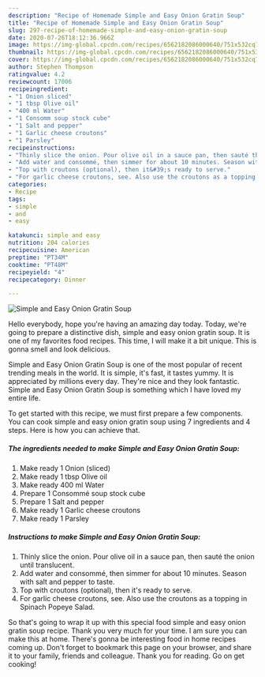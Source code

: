 ```yaml
---
description: "Recipe of Homemade Simple and Easy Onion Gratin Soup"
title: "Recipe of Homemade Simple and Easy Onion Gratin Soup"
slug: 297-recipe-of-homemade-simple-and-easy-onion-gratin-soup
date: 2020-07-26T18:12:36.966Z
image: https://img-global.cpcdn.com/recipes/6562182086000640/751x532cq70/simple-and-easy-onion-gratin-soup-recipe-main-photo.jpg
thumbnail: https://img-global.cpcdn.com/recipes/6562182086000640/751x532cq70/simple-and-easy-onion-gratin-soup-recipe-main-photo.jpg
cover: https://img-global.cpcdn.com/recipes/6562182086000640/751x532cq70/simple-and-easy-onion-gratin-soup-recipe-main-photo.jpg
author: Stephen Thompson
ratingvalue: 4.2
reviewcount: 17006
recipeingredient:
- "1 Onion sliced"
- "1 tbsp Olive oil"
- "400 ml Water"
- "1 Consomm soup stock cube"
- "1 Salt and pepper"
- "1 Garlic cheese croutons"
- "1 Parsley"
recipeinstructions:
- "Thinly slice the onion. Pour olive oil in a sauce pan, then sauté the onion until translucent."
- "Add water and consommé, then simmer for about 10 minutes. Season with salt and pepper to taste."
- "Top with croutons (optional), then it&#39;s ready to serve."
- "For garlic cheese croutons, see. Also use the croutons as a topping in Spinach Popeye Salad."
categories:
- Recipe
tags:
- simple
- and
- easy

katakunci: simple and easy 
nutrition: 204 calories
recipecuisine: American
preptime: "PT34M"
cooktime: "PT48M"
recipeyield: "4"
recipecategory: Dinner

---
```



![Simple and Easy Onion Gratin Soup](https://img-global.cpcdn.com/recipes/6562182086000640/751x532cq70/simple-and-easy-onion-gratin-soup-recipe-main-photo.jpg)

Hello everybody, hope you're having an amazing day today. Today, we're going to prepare a distinctive dish, simple and easy onion gratin soup. It is one of my favorites food recipes. This time, I will make it a bit unique. This is gonna smell and look delicious.

Simple and Easy Onion Gratin Soup is one of the most popular of recent trending meals in the world. It is simple, it's fast, it tastes yummy. It is appreciated by millions every day. They're nice and they look fantastic. Simple and Easy Onion Gratin Soup is something which I have loved my entire life.




To get started with this recipe, we must first prepare a few components. You can cook simple and easy onion gratin soup using 7 ingredients and 4 steps. Here is how you can achieve that.

<!--inarticleads1-->

##### The ingredients needed to make Simple and Easy Onion Gratin Soup:

1. Make ready 1 Onion (sliced)
1. Make ready 1 tbsp Olive oil
1. Make ready 400 ml Water
1. Prepare 1 Consommé soup stock cube
1. Prepare 1 Salt and pepper
1. Make ready 1 Garlic cheese croutons
1. Make ready 1 Parsley




<!--inarticleads2-->

##### Instructions to make Simple and Easy Onion Gratin Soup:

1. Thinly slice the onion. Pour olive oil in a sauce pan, then sauté the onion until translucent.
1. Add water and consommé, then simmer for about 10 minutes. Season with salt and pepper to taste.
1. Top with croutons (optional), then it&#39;s ready to serve.
1. For garlic cheese croutons, see. Also use the croutons as a topping in Spinach Popeye Salad.




So that's going to wrap it up with this special food simple and easy onion gratin soup recipe. Thank you very much for your time. I am sure you can make this at home. There's gonna be interesting food in home recipes coming up. Don't forget to bookmark this page on your browser, and share it to your family, friends and colleague. Thank you for reading. Go on get cooking!
